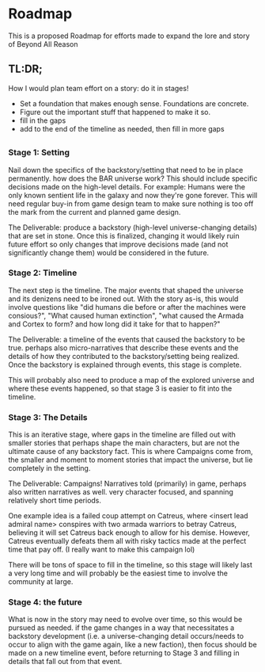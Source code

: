 # Roadmap
This is a proposed Roadmap for efforts made to expand the lore and story of Beyond All Reason

## TL:DR; 
How I would plan team effort on a story: do it in stages!
- Set a foundation that makes enough sense. Foundations are concrete.
- Figure out the important stuff that happened to make it so. 
- fill in the gaps
- add to the end of the timeline as needed, then fill in more gaps
##

### Stage 1: Setting
Nail down the specifics of the backstory/setting that need to be in place permanently. how does the BAR universe work? This should include specific decisions made on the high-level details. For example: Humans were the only known sentient life in the galaxy and now they're gone forever. This will need regular buy-in from game design team to make sure nothing is too off the mark from the current and planned game design.

The Deliverable: produce a backstory (high-level universe-changing details) that are set in stone. Once this is finalized, changing it would likely ruin future effort so only changes that improve decisions made (and not significantly change them) would be considered in the future.

### Stage 2: Timeline
The next step is the timeline. The major events that shaped the universe and its denizens need to be ironed out. With the story as-is, this would involve questions like "did humans die before or after the machines were consious?", "What caused human extinction", "what caused the Armada and Cortex to form? and how long did it take for that to happen?"

The Deliverable: a timeline of the events that caused the backstory to be true. perhaps also micro-narratives that describe these events and the details of how they contributed to the backstory/setting being realized. Once the backstory is explained through events, this stage is complete. 

This will probably also need to produce a map of the explored universe and where these events happened, so that stage 3 is easier to fit into the timeline.

### Stage 3: The Details
This is an iterative stage, where gaps in the timeline are filled out with smaller stories that perhaps shape the main characters, but are not the ultimate cause of any backstory fact. This is where Campaigns come from, the smaller and moment to moment stories that impact the universe, but lie completely in the setting. 

The Deliverable: Campaigns! Narratives told (primarily) in game, perhaps also written narratives as well. very character focused, and spanning relatively short time periods.

One example idea is a failed coup attempt on Catreus, where \<insert lead admiral name\> conspires with two armada warriors to betray Catreus, believing it will set Catreus back enough to allow for his demise. However, Catreus eventually defeats them all with risky tactics made at the perfect time that pay off. (I really want to make this campaign lol)

There will be tons of space to fill in the timeline, so this stage will likely last a very long time and will probably be the easiest time to involve the community at large.

### Stage 4: the future
What is now in the story may need to evolve over time, so this would be pursued as needed. if the game changes in a way that necessitates a backstory development (i.e. a universe-changing detail occurs/needs to occur to align with the game again, like a new faction), then focus should be made on a new timeline event, before returning to Stage 3 and filling in details that fall out from that event.
